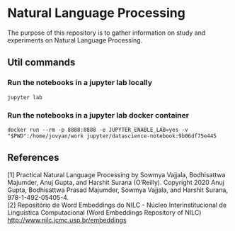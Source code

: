 # Natural Language Processing
The purpose of this repository is to gather information on study and experiments on Natural Language Processing.

## Util commands

### Run the notebooks in a jupyter lab locally

```
jupyter lab
```

### Run the notebooks in a jupyter lab docker container

```
docker run --rm -p 8888:8888 -e JUPYTER_ENABLE_LAB=yes -v "$PWD":/home/jovyan/work jupyter/datascience-notebook:9b06df75e445
```



## References
[1] Practical Natural Language Processing by Sowmya Vajjala, Bodhisattwa Majumder, Anuj Gupta, and Harshit Surana (O’Reilly). Copyright 2020 Anuj Gupta, Bodhisattwa Prasad Majumder, Sowmya Vajjala, and Harshit Surana, 978-1-492-05405-4.<br>
[2] Repositório de Word Embeddings do NILC - Núcleo Interinstitucional de Linguística Computacional (Word Embeddings Repository of NILC) http://www.nilc.icmc.usp.br/embeddings
